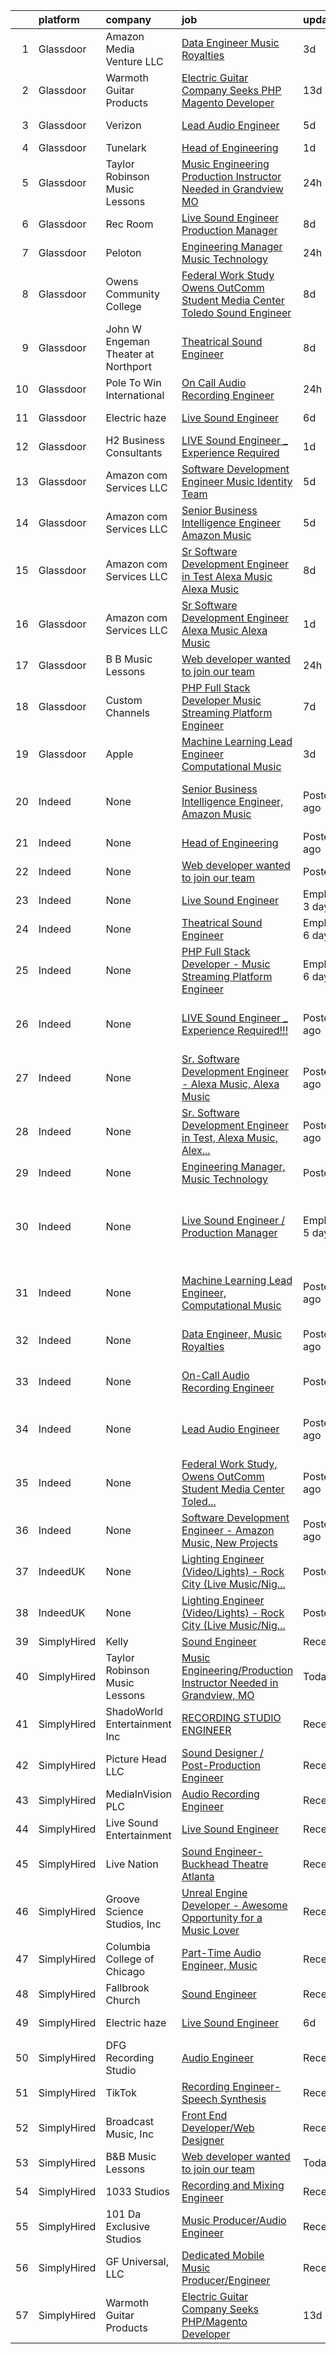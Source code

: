 

|    | platform    | company                              | job                                                                                                                                                                                                                                                                                                                                                                                                                                                                                                                                                                                                                                                                                                                                                                                                                                                                                                                          | update_time               | location                                           |
|---:|:------------|:-------------------------------------|:-----------------------------------------------------------------------------------------------------------------------------------------------------------------------------------------------------------------------------------------------------------------------------------------------------------------------------------------------------------------------------------------------------------------------------------------------------------------------------------------------------------------------------------------------------------------------------------------------------------------------------------------------------------------------------------------------------------------------------------------------------------------------------------------------------------------------------------------------------------------------------------------------------------------------------|:--------------------------|:---------------------------------------------------|
|  1 | Glassdoor   | Amazon Media Venture LLC             | [Data Engineer  Music Royalties](https://www.glassdoor.com/partner/jobListing.htm?pos=113&ao=1136043&s=58&guid=0000017e4d181f0fadc353e253db91ed&src=GD_JOB_AD&t=SR&vt=w&cs=1_1266db00&cb=1641970933769&jobListingId=1007552462975&jrtk=3-0-1fp6hg7pln57g801-1fp6hg7q1hihm800-31466972cd071944-)                                                                                                                                                                                                                                                                                                                                                                                                                                                                                                                                                                                                                              | 3d                        | San Francisco, CA                                  |
|  2 | Glassdoor   | Warmoth Guitar Products              | [Electric Guitar Company Seeks PHP Magento Developer](https://www.glassdoor.com/partner/jobListing.htm?pos=101&ao=1110586&s=58&guid=0000017e4d181f0fadc353e253db91ed&src=GD_JOB_AD&t=SR&vt=w&ea=1&cs=1_d88982a9&cb=1641970933767&jobListingId=1007533981868&cpc=D297ED79D8873EB5&jrtk=3-0-1fp6hg7pln57g801-1fp6hg7q1hihm800-a3acbe2f3cb05841--6NYlbfkN0BGTe0d9eulVFNtoYV6ICrPA2gG9ZnspuXSszc8qlAKIxvMEKCjGMbmqtH1wLyTvqds84-eyiBrhZpkS6xVwSrk7H1fpc9tGm7VYAEszqK1iJ8TTsXDfmc326kK0KGUOCWv6o2hVSE0xtOhnw8GxkhVxxm1tGkenZsIAyLT5T9_A3tg_sTJGaYZg7h2gxK4eI2Y5OIMPaLhCfuluWqSy11VL4cyUwZFr8C_ZLe59Ta5PteIPITIShT0oD_qODNZ7YhJFs1bQgDdSXCrSTRC4mwWeAJeiZqNiWSR_1ICHe5aTq00pRVrq8k5UXCzMZfngs1F-bEJjWAI8u-APpjSDqQMMSC4wEdF6ZabraFdjKVl3geuhsAnqX39AknaFORt0SfnC8rt5vTR79Hrgn0TehZFc6vg89DccRfsyS_denkuFeDkqCdnQlpk_1LzGsDcqsKUUtSlsYeY0hZ-lWQ6TZS95yyfHw_gGTEMF39h8engR9NUaIBWlTwpeLlWPFUlWpQoPoFwmdD8TBJo7QHWzVf3z2uIgJ2dBMw%3D) | 13d                       | Puyallup, WA                                       |
|  3 | Glassdoor   | Verizon                              | [Lead Audio Engineer](https://www.glassdoor.com/partner/jobListing.htm?pos=115&ao=1136043&s=58&guid=0000017e4d181f0fadc353e253db91ed&src=GD_JOB_AD&t=SR&vt=w&cs=1_bc8bbea9&cb=1641970933769&jobListingId=1007547984664&jrtk=3-0-1fp6hg7pln57g801-1fp6hg7q1hihm800-73245fb3f412b166-)                                                                                                                                                                                                                                                                                                                                                                                                                                                                                                                                                                                                                                         | 5d                        | Alpharetta, GA                                     |
|  4 | Glassdoor   | Tunelark                             | [Head of Engineering](https://www.glassdoor.com/partner/jobListing.htm?pos=118&ao=1136043&s=58&guid=0000017e4d181f0fadc353e253db91ed&src=GD_JOB_AD&t=SR&vt=w&ea=1&cs=1_8b992cc1&cb=1641970933772&jobListingId=1007556818314&jrtk=3-0-1fp6hg7pln57g801-1fp6hg7q1hihm800-fe939f2cce1f7449-)                                                                                                                                                                                                                                                                                                                                                                                                                                                                                                                                                                                                                                    | 1d                        | Remote                                             |
|  5 | Glassdoor   | Taylor Robinson Music Lessons        | [Music Engineering Production Instructor Needed in Grandview  MO](https://www.glassdoor.com/partner/jobListing.htm?pos=104&ao=1110586&s=58&guid=0000017e4d181f0fadc353e253db91ed&src=GD_JOB_AD&t=SR&vt=w&ea=1&cs=1_c5be74f8&cb=1641970933768&jobListingId=1007560066936&cpc=F4EED0218A761C36&jrtk=3-0-1fp6hg7pln57g801-1fp6hg7q1hihm800-aacf5a92e11d50ce--6NYlbfkN0D2mBjioXDfHviVfPXw-es61kLkFdYWZ5GvAyCnO6C8pC_WizOkEArmpqYg-DovF5N5uyp4xPlQmc5gvBQQqCWlXt6BmyE5QTg2jtj06zsxVGuOMlXmYICgfaueIOPu5b4Yfogd8dH_MOZ0H3BMXREL2T8dHbYc1ub5HQnKIwVpR_eFjtQBQWBEIL6NxYUrxIJajQXFw-LnukqishIqb4x1RUnawZuxqoWl_Z-XNhjgmm-spR3I2fz8YzDoiIVC88cV_v1qJ0Nk13R07yIeN8g7YFr9-k1FrQev4yzo1YXM392M8ZLHDYU0g76LXVrM6tJzucCsCzL8YJ4HnFS-Qnd7rDzTrdEuXYIgtjSOzTCevycDylwg8TR0Xz8cxj5XwriCyDq1S6fnPDpr9u4WKdV0ALAt_51-zcOK83Y2rrfdoQ3z8F7kVBuiQneyDybDE5iqreUuIMN14iEeMiWAUtyE2fZ-X3S2TG6OxJWQdlgfDHReyvdbG2NX)                                   | 24h                       | Grandview, MO                                      |
|  6 | Glassdoor   | Rec Room                             | [Live Sound Engineer   Production Manager](https://www.glassdoor.com/partner/jobListing.htm?pos=114&ao=1136043&s=58&guid=0000017e4d181f0fadc353e253db91ed&src=GD_JOB_AD&t=SR&vt=w&ea=1&cs=1_45710519&cb=1641970933769&jobListingId=1007540926659&jrtk=3-0-1fp6hg7pln57g801-1fp6hg7q1hihm800-3859475b8d29a1f9-)                                                                                                                                                                                                                                                                                                                                                                                                                                                                                                                                                                                                               | 8d                        | Buffalo, NY                                        |
|  7 | Glassdoor   | Peloton                              | [Engineering Manager  Music Technology](https://www.glassdoor.com/partner/jobListing.htm?pos=117&ao=1136043&s=58&guid=0000017e4d181f0fadc353e253db91ed&src=GD_JOB_AD&t=SR&vt=w&ea=1&cs=1_fe150f32&cb=1641970933769&jobListingId=1007560650788&jrtk=3-0-1fp6hg7pln57g801-1fp6hg7q1hihm800-eed3776a9f8309be-)                                                                                                                                                                                                                                                                                                                                                                                                                                                                                                                                                                                                                  | 24h                       | Atlanta, GA                                        |
|  8 | Glassdoor   | Owens Community College              | [Federal Work Study  Owens OutComm Student Media Center Toledo  Sound Engineer](https://www.glassdoor.com/partner/jobListing.htm?pos=119&ao=1136043&s=58&guid=0000017e4d181f0fadc353e253db91ed&src=GD_JOB_AD&t=SR&vt=w&cs=1_3a635d38&cb=1641970933772&jobListingId=1007540035545&jrtk=3-0-1fp6hg7pln57g801-1fp6hg7q1hihm800-d8de7b3d71796d98-)                                                                                                                                                                                                                                                                                                                                                                                                                                                                                                                                                                               | 8d                        | Toledo, OH                                         |
|  9 | Glassdoor   | John W  Engeman Theater at Northport | [Theatrical Sound Engineer](https://www.glassdoor.com/partner/jobListing.htm?pos=102&ao=1110586&s=58&guid=0000017e4d181f0fadc353e253db91ed&src=GD_JOB_AD&t=SR&vt=w&ea=1&cs=1_a2c43771&cb=1641970933767&jobListingId=1007540196788&cpc=4B86475FAF393599&jrtk=3-0-1fp6hg7pln57g801-1fp6hg7q1hihm800-a8264b581eb908cf--6NYlbfkN0DAwgduWqBP7ymGN-lTADpinz2i-23XbRAyg5ywqS-MDYwClaLGQihsnDNHbDQAx7ofvqE6v4pNUbqzDtOl6Zg_2Q2ZPGeJ_9KTB245T4uZ7l6GcJJbsghHOLSqL6KQvAeRliFLeJxEfjKrF5ZZnFXaVehWD5qT5-li_wnzIUQkNPWpdXbPLXkIsQS0Wu4DlpWgJjI0bKRFz03A-l3ON-AebSFXu3O3cfHGAFahn8jMlVq9nMZSlUttnrvMq9Fo-VFrgbzP2T_CBi2paULUhPxVX3EHxfMMvL_kdoP0XGKTX74qq49KvWOj_i4mWW2JzWP4JE9lbwW5J1hx8X1m2zqaoKt1ka38z8onbOG_K1HuKI5vjx40r8FS4m4oJ8ri4zN5xhPxh3ToyGVh6D9S3EaD2FIXZi6ab54eNXq7XCZ2VVQFNyBMruqZ29MdviyjEj-PRDnvP1RzlGiizM2s63u33PbLFwDHe4KIrYStfRfB_BtZbp7Ll_Jg)                                                                         | 8d                        | Northport, NY                                      |
| 10 | Glassdoor   | Pole To Win International            | [On Call Audio Recording Engineer](https://www.glassdoor.com/partner/jobListing.htm?pos=116&ao=1136043&s=58&guid=0000017e4d181f0fadc353e253db91ed&src=GD_JOB_AD&t=SR&vt=w&ea=1&cs=1_ecff1e23&cb=1641970933769&jobListingId=1007560757912&jrtk=3-0-1fp6hg7pln57g801-1fp6hg7q1hihm800-7a2ed2e5343d19d1-)                                                                                                                                                                                                                                                                                                                                                                                                                                                                                                                                                                                                                       | 24h                       | Marina del Rey, CA                                 |
| 11 | Glassdoor   | Electric haze                        | [Live Sound Engineer](https://www.glassdoor.com/partner/jobListing.htm?pos=106&ao=1136043&s=58&guid=0000017e4d181f0fadc353e253db91ed&src=GD_JOB_AD&t=SR&vt=w&ea=1&cs=1_535d9f15&cb=1641970933768&jobListingId=1007545357711&jrtk=3-0-1fp6hg7pln57g801-1fp6hg7q1hihm800-27a63418bc7ece72-)                                                                                                                                                                                                                                                                                                                                                                                                                                                                                                                                                                                                                                    | 6d                        | Worcester, MA                                      |
| 12 | Glassdoor   | H2 Business Consultants              | [LIVE Sound Engineer _ Experience Required   ](https://www.glassdoor.com/partner/jobListing.htm?pos=111&ao=1136043&s=58&guid=0000017e4d181f0fadc353e253db91ed&src=GD_JOB_AD&t=SR&vt=w&ea=1&cs=1_b8e65ebf&cb=1641970933769&jobListingId=1007558530335&jrtk=3-0-1fp6hg7pln57g801-1fp6hg7q1hihm800-a5b7e2f1883d1ac4-)                                                                                                                                                                                                                                                                                                                                                                                                                                                                                                                                                                                                           | 1d                        | Detroit, MI                                        |
| 13 | Glassdoor   | Amazon com Services LLC              | [Software Development Engineer  Music Identity Team](https://www.glassdoor.com/partner/jobListing.htm?pos=105&ao=1136043&s=58&guid=0000017e4d181f0fadc353e253db91ed&src=GD_JOB_AD&t=SR&vt=w&cs=1_d8068c8f&cb=1641970933768&jobListingId=1007549465160&jrtk=3-0-1fp6hg7pln57g801-1fp6hg7q1hihm800-fe752d2dfa863856-)                                                                                                                                                                                                                                                                                                                                                                                                                                                                                                                                                                                                          | 5d                        | Culver City, CA                                    |
| 14 | Glassdoor   | Amazon com Services LLC              | [Senior Business Intelligence Engineer  Amazon Music](https://www.glassdoor.com/partner/jobListing.htm?pos=107&ao=1136043&s=58&guid=0000017e4d181f0fadc353e253db91ed&src=GD_JOB_AD&t=SR&vt=w&cs=1_0bc1b03a&cb=1641970933768&jobListingId=1007549465391&jrtk=3-0-1fp6hg7pln57g801-1fp6hg7q1hihm800-808ce9759c2ee654-)                                                                                                                                                                                                                                                                                                                                                                                                                                                                                                                                                                                                         | 5d                        | Culver City, CA                                    |
| 15 | Glassdoor   | Amazon com Services LLC              | [Sr  Software Development Engineer in Test  Alexa Music  Alexa Music](https://www.glassdoor.com/partner/jobListing.htm?pos=109&ao=1136043&s=58&guid=0000017e4d181f0fadc353e253db91ed&src=GD_JOB_AD&t=SR&vt=w&cs=1_0b8c782c&cb=1641970933768&jobListingId=1007541361093&jrtk=3-0-1fp6hg7pln57g801-1fp6hg7q1hihm800-14c3b59b0ae22563-)                                                                                                                                                                                                                                                                                                                                                                                                                                                                                                                                                                                         | 8d                        | Bellevue, WA                                       |
| 16 | Glassdoor   | Amazon com Services LLC              | [Sr  Software Development Engineer   Alexa Music  Alexa Music](https://www.glassdoor.com/partner/jobListing.htm?pos=110&ao=1136043&s=58&guid=0000017e4d181f0fadc353e253db91ed&src=GD_JOB_AD&t=SR&vt=w&cs=1_fccde0f1&cb=1641970933769&jobListingId=1007558866598&jrtk=3-0-1fp6hg7pln57g801-1fp6hg7q1hihm800-4e46922c88b436f0-)                                                                                                                                                                                                                                                                                                                                                                                                                                                                                                                                                                                                | 1d                        | Seattle, WA                                        |
| 17 | Glassdoor   | B B Music Lessons                    | [Web developer wanted to join our team](https://www.glassdoor.com/partner/jobListing.htm?pos=103&ao=1110586&s=58&guid=0000017e4d181f0fadc353e253db91ed&src=GD_JOB_AD&t=SR&vt=w&ea=1&cs=1_364561ff&cb=1641970933768&jobListingId=1007560137790&cpc=D2F1DE17EE1F43B9&jrtk=3-0-1fp6hg7pln57g801-1fp6hg7q1hihm800-a8c2cfffcb7455ea--6NYlbfkN0DlYllqemd8TKocrVs9zyTgORzqHozrXQoMtINQ6sZpSp4W4wgASGaXNLLEznRmgye4x_8cLxPM88TFrkcFuCRCeL49QczMWQc-8y2sY31-rR75IL-uZWxv5V62JCQCanC3u0zWr6OCmQqZJtmMHU9ctEUt3GZkA_SEVzrFqmb9-aWxOPzFrlu9QPi5-ZRUo4iSygpSNhGV2_cMCGH6z4bA7ymA8xM_RmjmonmT-9ZVN5V4oJDaxwj68gUFDpIrc1MsiIqWJP6P2ATLoZIMiEEehySuaopVRjO5t-_gKxz3W1x3eNO7WXSg6zjVE6hJKWIUyEz5ZgShVJSlb_Ii4ksqzu7woapoH3_A5GU5Qb1GqlGCJjZPvy3SPuc0RTWEdRAFRhSnFmy605GgqU7eBVQV29huA36jlYwYrOBp3ZdoJccyKSf-mpTB6SgeVRdq-q_uV44E4QipWadh2rUOtazDr1CnZAH06fPmWA55x9b1bJ9JijvFFnnb)                                                             | 24h                       | Washington, DC                                     |
| 18 | Glassdoor   | Custom Channels                      | [PHP Full Stack Developer   Music Streaming Platform Engineer](https://www.glassdoor.com/partner/jobListing.htm?pos=108&ao=1136043&s=58&guid=0000017e4d181f0fadc353e253db91ed&src=GD_JOB_AD&t=SR&vt=w&ea=1&cs=1_818037ad&cb=1641970933768&jobListingId=1007542924031&jrtk=3-0-1fp6hg7pln57g801-1fp6hg7q1hihm800-68b95fb54afefac7-)                                                                                                                                                                                                                                                                                                                                                                                                                                                                                                                                                                                           | 7d                        | Boulder, CO                                        |
| 19 | Glassdoor   | Apple                                | [Machine Learning Lead Engineer  Computational Music](https://www.glassdoor.com/partner/jobListing.htm?pos=112&ao=1136043&s=58&guid=0000017e4d181f0fadc353e253db91ed&src=GD_JOB_AD&t=SR&vt=w&cs=1_b7c9a62a&cb=1641970933769&jobListingId=1007552438132&jrtk=3-0-1fp6hg7pln57g801-1fp6hg7q1hihm800-d69d9b52952e276e-)                                                                                                                                                                                                                                                                                                                                                                                                                                                                                                                                                                                                         | 3d                        | Portland, OR                                       |
| 20 | Indeed      | None                                 | [Senior Business Intelligence Engineer, Amazon Music](https://www.indeed.com/rc/clk?jk=2fb1acd9e0975fa3&fccid=fe2d21eef233e94a&vjs=3)                                                                                                                                                                                                                                                                                                                                                                                                                                                                                                                                                                                                                                                                                                                                                                                        | Posted4 days ago          | San Francisco, CA+1 location                       |
| 21 | Indeed      | None                                 | [Head of Engineering](https://www.indeed.com/rc/clk?jk=fe939f2cce1f7449&fccid=290021c660e1d2ee&vjs=3)                                                                                                                                                                                                                                                                                                                                                                                                                                                                                                                                                                                                                                                                                                                                                                                                                        | Posted1 day ago           | Remote                                             |
| 22 | Indeed      | None                                 | [Web developer wanted to join our team](https://www.indeed.com/pagead/clk?mo=r&ad=-6NYlbfkN0DlYllqemd8TKocrVs9zyTgORzqHozrXQoMtINQ6sZpSp4W4wgASGaXNLLEznRmgye4x_8cLxPM88TFrkcFuCRCeL49QczMWQc-8y2sY31-rR75IL-uZWxv5V62JCQCanC3u0zWr6OCmQqZJtmMHU9cSs5S5t3eBmpfd9XzFD50YNw7RGgG2KPd6uaMRJoET7xmMsadb23hrzNy9RtPuO3BEzK-K0g2pEOp-9mgLd1quzUqZwRkzfkvY1V0-msYNhcKg2oCl3Op6yJUCCC3fw7MM-pVI1bZJaWOLf_Yv2ATd1c1NgvZkprpz8oQ005Hg5DToJ8RWcPsJyTHPlArVtrCCQ-Bosww1-fAIFTyM1qrb649-fbgiqMegpwF7xixCL4IP8aNNAJHUfVeevSpFyJkjd7PyGVPY1s2CUiy0504l28rKhQ9ZcznDUXkqEyhYroSo4AV-OiIumouKsF-HlcrqQ7xMhGJZ_Km832bqxjNLw==&p=7&fvj=1&vjs=3)                                                                                                                                                                                                                                                                                                  | PostedToday               | Washington, DC•Remote                              |
| 23 | Indeed      | None                                 | [Live Sound Engineer](https://www.indeed.com/company/Electric-Haze/jobs/Live-Sound-Engineer-27a63418bc7ece72?fccid=8896a7ef9f981a7a&vjs=3)                                                                                                                                                                                                                                                                                                                                                                                                                                                                                                                                                                                                                                                                                                                                                                                   | EmployerActive 3 days ago | Worcester, MA 01610                                |
| 24 | Indeed      | None                                 | [Theatrical Sound Engineer](https://www.indeed.com/company/John-W.-Engeman-Theater-at-Northport/jobs/Theatrical-Sound-Engineer-a8264b581eb908cf?fccid=9fb02bdcbba9ae7c&vjs=3)                                                                                                                                                                                                                                                                                                                                                                                                                                                                                                                                                                                                                                                                                                                                                | EmployerActive 6 days ago | Northport, NY 11768                                |
| 25 | Indeed      | None                                 | [PHP Full Stack Developer - Music Streaming Platform Engineer](https://www.indeed.com/company/Custom-Channels/jobs/PHP-Full-Stack-Developer-68b95fb54afefac7?fccid=08c03cb2c9a345be&vjs=3)                                                                                                                                                                                                                                                                                                                                                                                                                                                                                                                                                                                                                                                                                                                                   | EmployerActive 6 days ago | Boulder, CO                                        |
| 26 | Indeed      | None                                 | [LIVE Sound Engineer _ Experience Required!!!](https://www.indeed.com/company/AWESOME-BRITE-CLEANING-SERVICES/jobs/Live-Sound-Engineer-Experience-a5b7e2f1883d1ac4?fccid=e61335b722ac7666&vjs=3)                                                                                                                                                                                                                                                                                                                                                                                                                                                                                                                                                                                                                                                                                                                             | Posted1 day ago           | Detroit, MI 48235 (Winship area)                   |
| 27 | Indeed      | None                                 | [Sr. Software Development Engineer - Alexa Music, Alexa Music](https://www.indeed.com/rc/clk?jk=4e46922c88b436f0&fccid=fe2d21eef233e94a&vjs=3)                                                                                                                                                                                                                                                                                                                                                                                                                                                                                                                                                                                                                                                                                                                                                                               | Posted1 day ago           | Seattle, WA+1 location                             |
| 28 | Indeed      | None                                 | [Sr. Software Development Engineer in Test, Alexa Music, Alex...](https://www.indeed.com/rc/clk?jk=14c3b59b0ae22563&fccid=fe2d21eef233e94a&vjs=3)                                                                                                                                                                                                                                                                                                                                                                                                                                                                                                                                                                                                                                                                                                                                                                            | Posted8 days ago          | Bellevue, WA                                       |
| 29 | Indeed      | None                                 | [Engineering Manager, Music Technology](https://www.indeed.com/rc/clk?jk=eed3776a9f8309be&fccid=8899ecbdba2d0a5e&vjs=3)                                                                                                                                                                                                                                                                                                                                                                                                                                                                                                                                                                                                                                                                                                                                                                                                      | PostedToday               | Atlanta, GA                                        |
| 30 | Indeed      | None                                 | [Live Sound Engineer / Production Manager](https://www.indeed.com/company/Rec-Room/jobs/Live-Sound-Engineer-3859475b8d29a1f9?fccid=60cbf318e56db394&vjs=3)                                                                                                                                                                                                                                                                                                                                                                                                                                                                                                                                                                                                                                                                                                                                                                   | EmployerActive 5 days ago | Buffalo, NY 14202 (Central Business District area) |
| 31 | Indeed      | None                                 | [Machine Learning Lead Engineer, Computational Music](https://www.indeed.com/rc/clk?jk=d69d9b52952e276e&fccid=c1099851e9794854&vjs=3)                                                                                                                                                                                                                                                                                                                                                                                                                                                                                                                                                                                                                                                                                                                                                                                        | Posted3 days ago          | Portland, OR 97204 (Downtown area)                 |
| 32 | Indeed      | None                                 | [Data Engineer, Music Royalties](https://www.indeed.com/rc/clk?jk=31466972cd071944&fccid=fe2d21eef233e94a&vjs=3)                                                                                                                                                                                                                                                                                                                                                                                                                                                                                                                                                                                                                                                                                                                                                                                                             | Posted3 days ago          | San Francisco, CA                                  |
| 33 | Indeed      | None                                 | [On-Call Audio Recording Engineer](https://www.indeed.com/rc/clk?jk=7a2ed2e5343d19d1&fccid=5028259b01a5c993&vjs=3)                                                                                                                                                                                                                                                                                                                                                                                                                                                                                                                                                                                                                                                                                                                                                                                                           | PostedToday               | Marina del Rey, CA 90292                           |
| 34 | Indeed      | None                                 | [Lead Audio Engineer](https://www.indeed.com/rc/clk?jk=73245fb3f412b166&fccid=f7029f63fe5c906e&vjs=3)                                                                                                                                                                                                                                                                                                                                                                                                                                                                                                                                                                                                                                                                                                                                                                                                                        | Posted5 days ago          | Alpharetta, GA 30022+8 locations                   |
| 35 | Indeed      | None                                 | [Federal Work Study, Owens OutComm Student Media Center Toled...](https://www.indeed.com/rc/clk?jk=d8de7b3d71796d98&fccid=c8d942eccbb44d2e&vjs=3)                                                                                                                                                                                                                                                                                                                                                                                                                                                                                                                                                                                                                                                                                                                                                                            | Posted8 days ago          | Toledo, OH                                         |
| 36 | Indeed      | None                                 | [Software Development Engineer - Amazon Music, New Projects](https://www.indeed.com/rc/clk?jk=91d633edd1346d4f&fccid=fe2d21eef233e94a&vjs=3)                                                                                                                                                                                                                                                                                                                                                                                                                                                                                                                                                                                                                                                                                                                                                                                 | Posted1 day ago           | Culver City, CA+4 locations                        |
| 37 | IndeedUK    | None                                 | [Lighting Engineer (Video/Lights) - Rock City (Live Music/Nig...](https://uk.indeed.com/company/DHP-Family-Ltd/jobs/Lighting-Engineer-d558984d9cdd2557?fccid=fe1fc99c367b5d41&vjs=3)                                                                                                                                                                                                                                                                                                                                                                                                                                                                                                                                                                                                                                                                                                                                         | PostedToday               | Nottingham                                         |
| 38 | IndeedUK    | None                                 | [Lighting Engineer (Video/Lights) - Rock City (Live Music/Nig...](https://uk.indeed.com/company/DHP-Family-Ltd/jobs/Lighting-Engineer-d558984d9cdd2557?fccid=fe1fc99c367b5d41&vjs=3)                                                                                                                                                                                                                                                                                                                                                                                                                                                                                                                                                                                                                                                                                                                                         | PostedToday               | Nottingham                                         |
| 39 | SimplyHired | Kelly                                | [Sound Engineer](https://www.simplyhired.com/job/ag0Qm2D6z6aI4dL_V-wYp8j62HmcRCnGLDXhHz73wg5HJKrKIOvMHg?q=music+engineer)                                                                                                                                                                                                                                                                                                                                                                                                                                                                                                                                                                                                                                                                                                                                                                                                    | Recently                  | Jenks, OK                                          |
| 40 | SimplyHired | Taylor Robinson Music Lessons        | [Music Engineering/Production Instructor Needed in Grandview, MO](https://www.simplyhired.com/job/0ZfLkp33sAVRppMAQAtn_wN8qlcU_7o99H3lOJg8xkR3C-XqGzMOLg?q=music+engineer)                                                                                                                                                                                                                                                                                                                                                                                                                                                                                                                                                                                                                                                                                                                                                   | Today                     | Grandview, MO                                      |
| 41 | SimplyHired | ShadoWorld Entertainment Inc         | [RECORDING STUDIO ENGINEER](https://www.simplyhired.com/job/LuUo1uNsflz97Kc2VUvstOqF-GlyVnesKKVECsAsCY7m3CzEC5ML1A?q=music+engineer)                                                                                                                                                                                                                                                                                                                                                                                                                                                                                                                                                                                                                                                                                                                                                                                         | Recently                  | Los Angeles, CA                                    |
| 42 | SimplyHired | Picture Head LLC                     | [Sound Designer / Post-Production Engineer](https://www.simplyhired.com/job/XRgHOp2IrZX0Cc_cao1fF4VaPKhyl_HYvYn4sIp3YjNfMx6aZK7Ryg?q=music+engineer)                                                                                                                                                                                                                                                                                                                                                                                                                                                                                                                                                                                                                                                                                                                                                                         | Recently                  | Seattle, WA                                        |
| 43 | SimplyHired | MediaInVision PLC                    | [Audio Recording Engineer](https://www.simplyhired.com/job/jlxEGdNwFsqeIO-5xByk8PRkrLCpkzLgeM-Y76ehDzu_Gx_OI6Yarg?q=music+engineer)                                                                                                                                                                                                                                                                                                                                                                                                                                                                                                                                                                                                                                                                                                                                                                                          | Recently                  | Los Angeles, CA                                    |
| 44 | SimplyHired | Live Sound Entertainment             | [Live Sound Engineer](https://www.simplyhired.com/job/lm1HNjTSghK_bDubbhDtF-SZnku555RM93IghMLf1EwJ9TDkiGsfKA?q=music+engineer)                                                                                                                                                                                                                                                                                                                                                                                                                                                                                                                                                                                                                                                                                                                                                                                               | Recently                  | New York, NY                                       |
| 45 | SimplyHired | Live Nation                          | [Sound Engineer-Buckhead Theatre Atlanta](https://www.simplyhired.com/job/CS_P1LrQEVWhUzfOy9HGh8tKdpV6HYhrpLJTOl-mNWdUzrFJGN3YUA?q=music+engineer)                                                                                                                                                                                                                                                                                                                                                                                                                                                                                                                                                                                                                                                                                                                                                                           | Recently                  | Atlanta, GA                                        |
| 46 | SimplyHired | Groove Science Studios, Inc          | [Unreal Engine Developer - Awesome Opportunity for a Music Lover](https://www.simplyhired.com/job/tMUv0bhv1WXQseALxCUyt4HnppYbuHAxKhmBeo43qD4xlbIyIH-L1Q?q=music+engineer)                                                                                                                                                                                                                                                                                                                                                                                                                                                                                                                                                                                                                                                                                                                                                   | Recently                  | Remote                                             |
| 47 | SimplyHired | Columbia College of Chicago          | [Part-Time Audio Engineer, Music](https://www.simplyhired.com/job/K7LLA4jaNIaPwgUZcCF_d-FQvZLuwCnCFAZzhihbEUlYf2ycicKcGw?q=music+engineer)                                                                                                                                                                                                                                                                                                                                                                                                                                                                                                                                                                                                                                                                                                                                                                                   | Recently                  | Chicago, IL                                        |
| 48 | SimplyHired | Fallbrook Church                     | [Sound Engineer](https://www.simplyhired.com/job/oUaMymqMUYgyhd4jscMsthuJxh6Cuahr5S1pEcFwoyeLCJdQZxgHuA?q=music+engineer)                                                                                                                                                                                                                                                                                                                                                                                                                                                                                                                                                                                                                                                                                                                                                                                                    | Recently                  | Houston, TX                                        |
| 49 | SimplyHired | Electric haze                        | [Live Sound Engineer](https://www.simplyhired.com/job/2FJknzfo4D-eCqilsYrfqutDdTKpU8-Aaj5W9M_CzYtWxXAbg8A55g?q=music+engineer)                                                                                                                                                                                                                                                                                                                                                                                                                                                                                                                                                                                                                                                                                                                                                                                               | 6d                        | Worcester, MA                                      |
| 50 | SimplyHired | DFG Recording Studio                 | [Audio Engineer](https://www.simplyhired.com/job/mMSMHiD1Ko-9EwP4tEEDG78iZpp1Gs_J56Cksx6ZNKPMR9Pb2fIbdA?q=music+engineer)                                                                                                                                                                                                                                                                                                                                                                                                                                                                                                                                                                                                                                                                                                                                                                                                    | Recently                  | Orange, NJ                                         |
| 51 | SimplyHired | TikTok                               | [Recording Engineer-Speech Synthesis](https://www.simplyhired.com/job/ljT6ZB6tvRitreoxlMP21V9NF29vZURWUPYifORrk2STMYKA1aV0QA?q=music+engineer)                                                                                                                                                                                                                                                                                                                                                                                                                                                                                                                                                                                                                                                                                                                                                                               | Recently                  | Mountain View, CA                                  |
| 52 | SimplyHired | Broadcast Music, Inc                 | [Front End Developer/Web Designer](https://www.simplyhired.com/job/hDpvk-WR2lXeF5FQVEJz05tkye1lzr5SM4p5oY_mTNy45e-xv_c5vA?q=music+engineer)                                                                                                                                                                                                                                                                                                                                                                                                                                                                                                                                                                                                                                                                                                                                                                                  | Recently                  | New York, NY                                       |
| 53 | SimplyHired | B&B Music Lessons                    | [Web developer wanted to join our team](https://www.simplyhired.com/job/6jvDn1m3wc41XvvPZOIc_1AjGwyPi0XS1USsUg2-MRsgr9-KT3zJZw?q=music+engineer)                                                                                                                                                                                                                                                                                                                                                                                                                                                                                                                                                                                                                                                                                                                                                                             | Today                     | Washington, DC                                     |
| 54 | SimplyHired | 1033 Studios                         | [Recording and Mixing Engineer](https://www.simplyhired.com/job/RUnX94rPXoZPtyinl9xyk4jWqN_sVqtlUfAPdOLhXbx8h_fiuxpx_w?q=music+engineer)                                                                                                                                                                                                                                                                                                                                                                                                                                                                                                                                                                                                                                                                                                                                                                                     | Recently                  | Remote                                             |
| 55 | SimplyHired | 101 Da Exclusive Studios             | [Music Producer/Audio Engineer](https://www.simplyhired.com/job/0ZcmsqWfpp4yG_xfHdNiHqAv3BZXEluv4rIah0SUJLZVhLhp9BuIeA?q=music+engineer)                                                                                                                                                                                                                                                                                                                                                                                                                                                                                                                                                                                                                                                                                                                                                                                     | Recently                  | Florissant, MO                                     |
| 56 | SimplyHired | GF Universal, LLC                    | [Dedicated Mobile Music Producer/Engineer](https://www.simplyhired.com/job/e4Pg-o6BQHHFeGur1Km9DViZmpSQU2klcA4y4r2SOlzG-rFfc3PSdA?q=music+engineer)                                                                                                                                                                                                                                                                                                                                                                                                                                                                                                                                                                                                                                                                                                                                                                          | Recently                  | Richmond, TX                                       |
| 57 | SimplyHired | Warmoth Guitar Products              | [Electric Guitar Company Seeks PHP/Magento Developer](https://www.simplyhired.com/job/Xe0n44lwcDMYkGrj0aA-iGbcKN0hNmUoAD_RvZXyeFMAMJIbMBVFhg?q=music+engineer)                                                                                                                                                                                                                                                                                                                                                                                                                                                                                                                                                                                                                                                                                                                                                               | 13d                       | Puyallup, WA                                       |